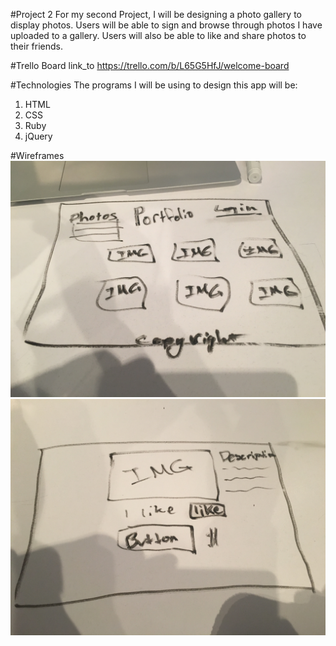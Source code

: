 #Project 2
  For my second Project, I will be designing a photo gallery to display photos. Users will be able to sign and browse through photos I have uploaded to a gallery. Users will
  also be able to like and share photos to their friends.


#Trello Board
link_to https://trello.com/b/L65G5HfJ/welcome-board

#Technologies
  The programs I will be using to design this app will be:
  1. HTML
  2. CSS
  3. Ruby
  4. jQuery


#Wireframes
![Alt text](./assets/wireframe.JPG)
![Alt text](./assets/wireframe2.JPG)
